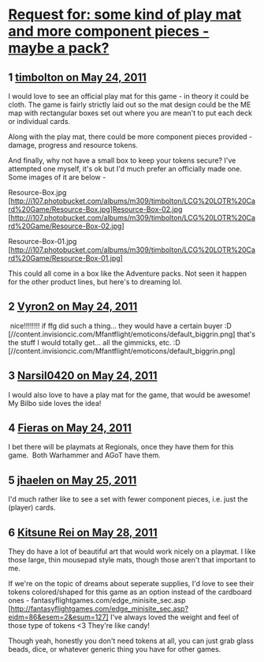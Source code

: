 # [Request for: some kind of play mat and more component pieces - maybe a pack?](https://community.fantasyflightgames.com/topic/47268-request-for-some-kind-of-play-mat-and-more-component-pieces-maybe-a-pack/)

## 1 [timbolton on May 24, 2011](https://community.fantasyflightgames.com/topic/47268-request-for-some-kind-of-play-mat-and-more-component-pieces-maybe-a-pack/?do=findComment&comment=473616)

I would love to see an official play mat for this game - in theory it could be cloth. The game is fairly strictly laid out so the mat design could be the ME map with rectangular boxes set out where you are mean't to put each deck or individual cards.

Along with the play mat, there could be more component pieces provided - damage, progress and resource tokens.

And finally, why not have a small box to keep your tokens secure? I've attempted one myself, it's ok but I'd much prefer an officially made one. Some images of it are below -

Resource-Box.jpg [http://i107.photobucket.com/albums/m309/timbolton/LCG%20LOTR%20Card%20Game/Resource-Box.jpg]Resource-Box-02.jpg [http://i107.photobucket.com/albums/m309/timbolton/LCG%20LOTR%20Card%20Game/Resource-Box-02.jpg]

Resource-Box-01.jpg [http://i107.photobucket.com/albums/m309/timbolton/LCG%20LOTR%20Card%20Game/Resource-Box-01.jpg]

This could all come in a box like the Adventure packs. Not seen it happen for the other product lines, but here's to dreaming lol.

## 2 [Vyron2 on May 24, 2011](https://community.fantasyflightgames.com/topic/47268-request-for-some-kind-of-play-mat-and-more-component-pieces-maybe-a-pack/?do=findComment&comment=473661)

 nice!!!!!!!! if ffg did such a thing... they would have a certain buyer :D [//content.invisioncic.com/Mfantflight/emoticons/default_biggrin.png] that's the stuff I would totally get... all the gimmicks, etc. :D [//content.invisioncic.com/Mfantflight/emoticons/default_biggrin.png]

## 3 [Narsil0420 on May 24, 2011](https://community.fantasyflightgames.com/topic/47268-request-for-some-kind-of-play-mat-and-more-component-pieces-maybe-a-pack/?do=findComment&comment=474004)

I would also love to have a play mat for the game, that would be awesome! My Bilbo side loves the idea!

## 4 [Fieras on May 24, 2011](https://community.fantasyflightgames.com/topic/47268-request-for-some-kind-of-play-mat-and-more-component-pieces-maybe-a-pack/?do=findComment&comment=474108)

I bet there will be playmats at Regionals, once they have them for this game.  Both Warhammer and AGoT have them.

## 5 [jhaelen on May 25, 2011](https://community.fantasyflightgames.com/topic/47268-request-for-some-kind-of-play-mat-and-more-component-pieces-maybe-a-pack/?do=findComment&comment=474263)

I'd much rather like to see a set with fewer component pieces, i.e. just the (player) cards.

## 6 [Kitsune Rei on May 28, 2011](https://community.fantasyflightgames.com/topic/47268-request-for-some-kind-of-play-mat-and-more-component-pieces-maybe-a-pack/?do=findComment&comment=476217)

They do have a lot of beautiful art that would work nicely on a playmat. I like those large, thin mousepad style mats, though those aren't that important to me.

If we're on the topic of dreams about seperate supplies, I'd love to see their tokens colored/shaped for this game as an option instead of the cardboard ones - fantasyflightgames.com/edge_minisite_sec.asp [http://fantasyflightgames.com/edge_minisite_sec.asp?eidm=86&esem=2&esum=127]
I've always loved the weight and feel of those type of tokens <3 They're like candy!

Though yeah, honestly you don't need tokens at all, you can just grab glass beads, dice, or whatever generic thing you have for other games.

